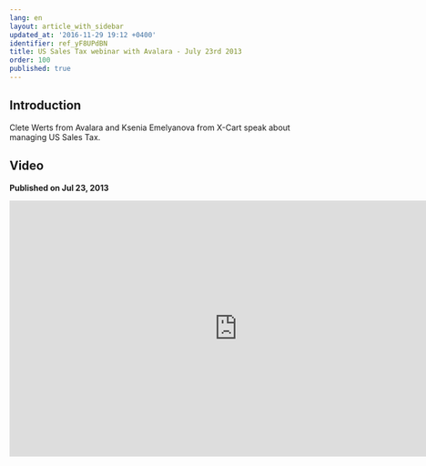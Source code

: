 ```yaml
---
lang: en
layout: article_with_sidebar
updated_at: '2016-11-29 19:12 +0400'
identifier: ref_yF8UPdBN
title: US Sales Tax webinar with Avalara - July 23rd 2013
order: 100
published: true
---
```

## Introduction
Clete Werts from Avalara and Ksenia Emelyanova from X-Cart speak about managing US Sales Tax.

## Video
**Published on Jul 23, 2013**
<iframe class="youtube-player" type="text/html" style="width: 800px; height: 450px" src="https://www.youtube.com/embed/HO4KiM5TQmM" frameborder="0"></iframe>
